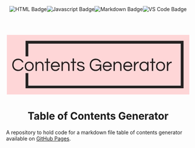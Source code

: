 <div align="center">
<img src="https://img.shields.io/badge/HTML-239120?style=for-the-badge&logo=html5&logoColor=white" alt="HTML Badge" /><img src="https://img.shields.io/badge/JavaScript-F7DF1E?style=for-the-badge&logo=javascript&logoColor=black" alt="Javascript Badge" /><img src="https://img.shields.io/badge/Markdown-E65000?style=for-the-badge&logo=markdown&logoColor=white" alt="Markdown Badge" /><img src="https://img.shields.io/badge/VS_Code-0097E7?style=for-the-badge&logo=visual%20studio%20code&logoColor=white" alt="VS Code Badge" />

<br><br>

<img src="img/header.jpg" />

<br>

<h1 align="center">Table of Contents Generator</h1>

</div>

A repository to hold code for a markdown file table of contents generator available on [GitHub Pages](https://neoreuvenla.github.io/table-of-contents/).